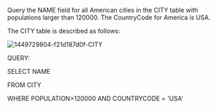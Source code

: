 Query the NAME field for all American cities in the CITY table with populations larger than 120000. The CountryCode for America is USA.

The CITY table is described as follows:

![1449729804-f21d187d0f-CITY](https://user-images.githubusercontent.com/44721008/108240337-c2002f80-7170-11eb-8a09-9787634800d2.jpg)

QUERY:

SELECT NAME

FROM CITY

WHERE POPULATION>120000 AND COUNTRYCODE = 'USA'
